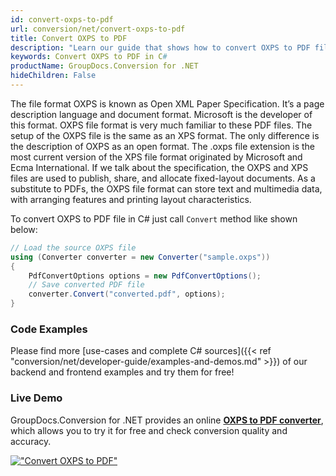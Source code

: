 ```yaml
---
id: convert-oxps-to-pdf
url: conversion/net/convert-oxps-to-pdf
title: Convert OXPS to PDF
description: "Learn our guide that shows how to convert OXPS to PDF file in C# language. Use GroupDocs.Conversion for .NET to transform page description language files to PDF documents or other file types."
keywords: Convert OXPS to PDF in C#
productName: GroupDocs.Conversion for .NET
hideChildren: False
---
```


The file format OXPS is known as Open XML Paper Specification. It’s a page description language and document format. Microsoft is the developer of this format. OXPS file format is very much familiar to these PDF files. The setup of the OXPS file is the same as an XPS format. The only difference is the description of OXPS as an open format. The .oxps file extension is the most current version of the XPS file format originated by Microsoft and Ecma International. If we talk about the specification, the OXPS and XPS files are used to publish, share, and allocate fixed-layout documents. As a substitute to PDFs, the OXPS file format can store text and multimedia data, with arranging features and printing layout characteristics.

To convert OXPS to PDF file in C# just call `Convert` method like shown below:

```csharp
// Load the source OXPS file
using (Converter converter = new Converter("sample.oxps"))
{
    PdfConvertOptions options = new PdfConvertOptions();
    // Save converted PDF file
    converter.Convert("converted.pdf", options);
}
```

### Code Examples

Please find more [use-cases and complete C# sources]({{< ref "conversion/net/developer-guide/examples-and-demos.md" >}}) of our backend and frontend examples and try them for free!

### Live Demo

GroupDocs.Conversion for .NET provides an online [**OXPS to PDF converter**](https://products.groupdocs.app/conversion/oxps-to-pdf), which allows you to try it for free and check conversion quality and accuracy.

[!["Convert OXPS to PDF"](conversion/net/images/convert-oxps-to-pdf.png)](https://products.groupdocs.app/conversion/oxps-to-pdf)